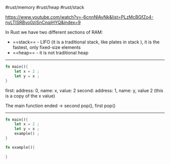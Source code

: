 #rust/memory #rust/heap #rust/stack

https://www.youtube.com/watch?v=-6cnnNlAvNk&list=PLzMcBGfZo4-nyLTlSRBvo0zjSnCnqjHYQ&index=9


In Rust we have two different sections of RAM:
- ==stack== - LIFO (it is a traditional stack, like plates in stack ), it is the fastest, only fixed-size elements
- ==heap== - it is not traditional heap


--------------
```rust
fn main(){
	let x = 2 ;
	let y = x ;
}
```
first:
	address: 0, name: x, value: 2
second:
	address: 1, name: y, value 2 (this is a copy of the x value)

The main function ended -> second pop(), first pop()

----------------
```rust
fn main(){
	let x = 2 ;
	let y = x ;
	example() ;
}

fn example(){
	
}
```









